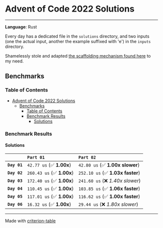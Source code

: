 # Advent of Code 2022 Solutions
---
**Language**: Rust

Every day has a dedicated file in the `solutions` directory, and two inputs (one the actual input, another the example suffixed with 'e') in the `inputs` directory.

Shamelessly stole and adapted [the scaffolding mechanism found here](https://github.com/fspoettel/advent-of-code-rust) to my need.

## Benchmarks

### Table of Contents

- [Advent of Code 2022 Solutions](#advent-of-code-2022-solutions)
  - [Benchmarks](#benchmarks)
    - [Table of Contents](#table-of-contents)
    - [Benchmark Results](#benchmark-results)
      - [Solutions](#solutions)

### Benchmark Results

#### Solutions

|              | `Part 01`                 | `Part 02`                         |
|:-------------|:--------------------------|:--------------------------------- |
| **`Day 01`** | `42.77 us` (✅ **1.00x**)  | `42.80 us` (✅ **1.00x slower**)   |
| **`Day 02`** | `260.43 us` (✅ **1.00x**) | `252.10 us` (✅ **1.03x faster**)  |
| **`Day 03`** | `172.40 us` (✅ **1.00x**) | `241.60 us` (❌ *1.40x slower*)    |
| **`Day 04`** | `110.45 us` (✅ **1.00x**) | `103.85 us` (✅ **1.06x faster**)  |
| **`Day 05`** | `117.01 us` (✅ **1.00x**) | `116.62 us` (✅ **1.00x faster**)  |
| **`Day 06`** | `16.32 us` (✅ **1.00x**)  | `29.44 us` (❌ *1.80x slower*)     |

---
Made with [criterion-table](https://github.com/nu11ptr/criterion-table)

